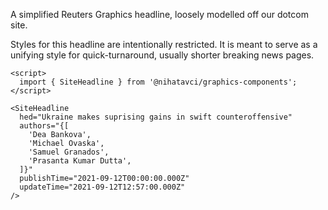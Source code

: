 A simplified Reuters Graphics headline, loosely modelled off our dotcom site.

Styles for this headline are intentionally restricted. It is meant to serve as a unifying style for quick-turnaround, usually shorter breaking news pages.

```svelte
<script>
  import { SiteHeadline } from '@nihatavci/graphics-components';
</script>

<SiteHeadline
  hed="Ukraine makes suprising gains in swift counteroffensive"
  authors="{[
    'Dea Bankova',
    'Michael Ovaska',
    'Samuel Granados',
    'Prasanta Kumar Dutta',
  ]}"
  publishTime="2021-09-12T00:00:00.000Z"
  updateTime="2021-09-12T12:57:00.000Z"
/>
```

